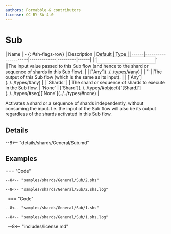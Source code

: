 ```yaml
---
authors: Formabble & contributors
license: CC-BY-SA-4.0
---
```



# Sub

<div class="sh-parameters" markdown="1">
| Name | - {: #sh-flags-row} | Description | Default | Type |
|------|---------------------|-------------|---------|------|
| `<input>` ||The input value passed to this Sub flow (and hence to the shard or sequence of shards in this Sub flow). | | [`Any`](../../types/#any) |
| `<output>` ||The output of this Sub flow (which is the same as its input). | | [`Any`](../../types/#any) |
| `Shards` |  | The shard or sequence of shards to execute in the Sub flow. | `None` | [`Shard`](../../types/#object)[`[Shard]`](../../types/#seq)[`None`](../../types/#none) |

</div>

Activates a shard or a sequence of shards independently, without consuming the input. I.e. the input of the Sub flow will also be its output regardless of the shards activated in this Sub flow.

## Details

--8<-- "details/shards/General/Sub.md"


## Examples

=== "Code"

  ```x86asm linenums="1"
  --8<-- "samples/shards/General/Sub/2.shs"
  ```

  ```
  --8<-- "samples/shards/General/Sub/2.shs.log"
  ```
&nbsp;
=== "Code"

  ```x86asm linenums="1"
  --8<-- "samples/shards/General/Sub/1.shs"
  ```

  ```
  --8<-- "samples/shards/General/Sub/1.shs.log"
  ```
&nbsp;
--8<-- "includes/license.md"

